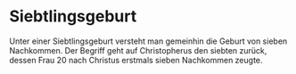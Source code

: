 # Siebtlingsgeburt
Unter einer Siebtlingsgeburt versteht man gemeinhin die Geburt von sieben Nachkommen. Der Begriff geht auf Christopherus den siebten zurück, dessen Frau 20 nach Christus erstmals sieben Nachkommen zeugte. 


